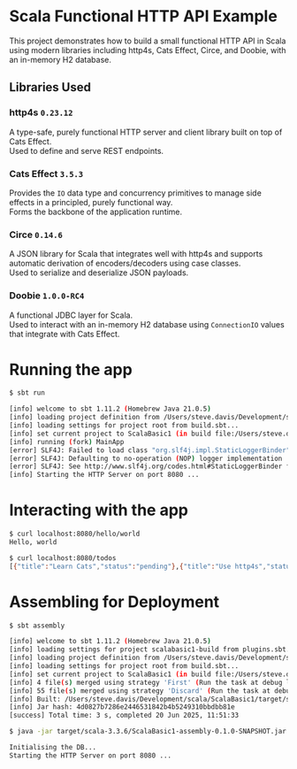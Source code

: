 # Scala Functional HTTP API Example

This project demonstrates how to build a small functional HTTP API in Scala using modern libraries including http4s,
Cats Effect, Circe, and Doobie, with an in-memory H2 database.

## Libraries Used

### http4s `0.23.12`

A type-safe, purely functional HTTP server and client library built on top of Cats Effect.  
Used to define and serve REST endpoints.

### Cats Effect `3.5.3`

Provides the `IO` data type and concurrency primitives to manage side effects in a principled, purely functional way.  
Forms the backbone of the application runtime.

### Circe `0.14.6`

A JSON library for Scala that integrates well with http4s and supports automatic derivation of encoders/decoders using
case classes.  
Used to serialize and deserialize JSON payloads.

### Doobie `1.0.0-RC4`

A functional JDBC layer for Scala.  
Used to interact with an in-memory H2 database using `ConnectionIO` values that integrate with Cats Effect.

# Running the app

```bash
$ sbt run

[info] welcome to sbt 1.11.2 (Homebrew Java 21.0.5)
[info] loading project definition from /Users/steve.davis/Development/scala/ScalaBasic1/project
[info] loading settings for project root from build.sbt...
[info] set current project to ScalaBasic1 (in build file:/Users/steve.davis/Development/scala/ScalaBasic1/)
[info] running (fork) MainApp
[error] SLF4J: Failed to load class "org.slf4j.impl.StaticLoggerBinder".
[error] SLF4J: Defaulting to no-operation (NOP) logger implementation
[error] SLF4J: See http://www.slf4j.org/codes.html#StaticLoggerBinder for further details.
[info] Starting the HTTP Server on port 8080 ...
```

# Interacting with the app

```bash
$ curl localhost:8080/hello/world
Hello, world

$ curl localhost:8080/todos
[{"title":"Learn Cats","status":"pending"},{"title":"Use http4s","status":"done"}]
```

# Assembling for Deployment

```bash
$ sbt assembly

[info] welcome to sbt 1.11.2 (Homebrew Java 21.0.5)
[info] loading settings for project scalabasic1-build from plugins.sbt...
[info] loading project definition from /Users/steve.davis/Development/scala/ScalaBasic1/project
[info] loading settings for project root from build.sbt...
[info] set current project to ScalaBasic1 (in build file:/Users/steve.davis/Development/scala/ScalaBasic1/)
[info] 4 file(s) merged using strategy 'First' (Run the task at debug level to see the details)
[info] 55 file(s) merged using strategy 'Discard' (Run the task at debug level to see the details)
[info] Built: /Users/steve.davis/Development/scala/ScalaBasic1/target/scala-3.3.6/ScalaBasic1-assembly-0.1.0-SNAPSHOT.jar
[info] Jar hash: 4d0827b7286e2446531842b4b5249310bbdbb81e
[success] Total time: 3 s, completed 20 Jun 2025, 11:51:33

$ java -jar target/scala-3.3.6/ScalaBasic1-assembly-0.1.0-SNAPSHOT.jar

Initialising the DB...
Starting the HTTP Server on port 8080 ...
```